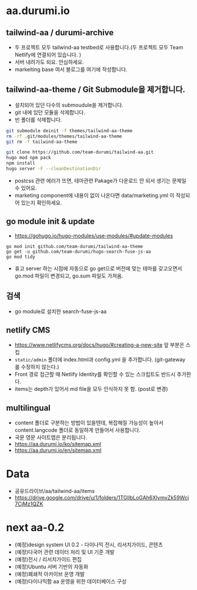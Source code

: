 # aa.durumi.io

## tailwind-aa / durumi-archive
- 두 프로젝트 모두 tailwind-aa testbed로 사용합니다.(두 프로젝트 모두 Team Netlify에 연결되어 있습니다. )
- 서버 내려가도 되요. 안심하세요. 
- markeiting base 여서 블로그를 여기에 작성합니다.

## tailwind-aa-theme / Git Submodule을 제거합니다.
- 설치되어 있던 다수의 submoudule을 제거합니다.
- git 내에 있던 모듈을 삭제합니다. 
- 빈 폴더를 삭제합니다.  

```bash
git submodule deinit -f themes/tailwind-aa-theme
rm -rf .git/modules/themes/tailwind-aa-theme
git rm -f tailwind-aa-theme 
```

```bash
git clone https://github.com/team-durumi/tailwind-aa.git
hugo mod npm pack
npm install
hugo server -F --cleanDestinationDir
```
- postcss 관련 에러가 뜨면, 테마관련 Pakage가 다운로드 안 되서 생기는 문제일 수 있어요. 
- marketing component에 내용이 없이 나온다면 data/marketing.yml 이 작성되어 있는지 확인하세요.

## go module init & update
- https://gohugo.io/hugo-modules/use-modules/#update-modules
```
go mod init github.com/team-durumi/tailwind-aa-theme
go get -u github.com/team-durumi/hugo-search-fuse-js-aa
go mod tidy
```
- 휴고 server 하는 시점에 자동으로 go get으로 버전에 맞는 테마를 갖고오면서 go.mod 파일이 변경되고, go.sum 파일도 가져옴.

## 검색
- go module로 설치한 search-fuse-js-aa

## netlify CMS
- https://www.netlifycms.org/docs/hugo/#creating-a-new-site 앞 부분은 스킵
- ```static/admin``` 폴더에 index.html과 config.yml 을 추가합니다. (git-gateway 를 수정하지 않는다.)
- Front 경로 접근할 때 Netlify Identity를 확인할 수 있는 스크립트도 반드시 추가한다. 
- items는 depth가 있어서 md file을 모두 인식하지 못 함. (post로 변경)

## multilingual
- content 폴더로 구분하는 방법이 있을텐데, 복잡해질 가능성이 높아서 content.langcode 폴더로 동일하게 만들어서 사용합니다. 
- 국문 영문 사이트맵은 분리됩니다.
- https://aa.durumi.io/ko/sitemap.xml
- https://aa.durumi.io/en/sitemap.xml

# Data
- 공유드라이브/aa/tailwind-aa/items
- https://drive.google.com/drive/u/1/folders/1TGlIbLoGAh6XlymvZk59Wcj7CjMz1QZK

# next aa-0.2
- (예정)design system UI 0.2 - 다이나믹 전시, 리서치가이드, 콘텐츠
- (예정)다국어 관련 데이터 처리 및 UI 기준 개발 
- (예정)전시 / 리서치가이드 편집 
- (예정)Ubuntu 서버 기반의 자동화 
- (예정)폐쇄적 아카이브 운영 개발
- (예정)다이나믹함 aa 운영을 위한 데이터베이스 구성

